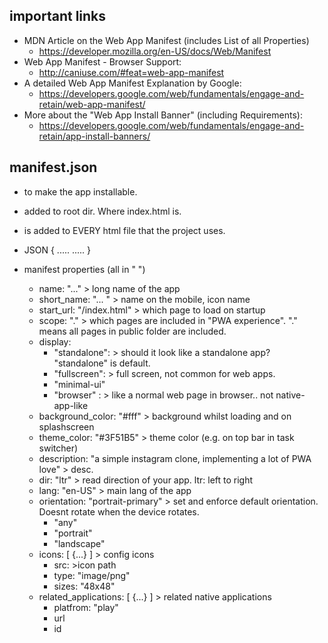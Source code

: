 ## important links

* MDN Article on the Web App Manifest (includes List of all Properties)
  *  https://developer.mozilla.org/en-US/docs/Web/Manifest 
* Web App Manifest - Browser Support: 
  * http://caniuse.com/#feat=web-app-manifest
* A detailed Web App Manifest Explanation by Google: 
  * https://developers.google.com/web/fundamentals/engage-and-retain/web-app-manifest/
* More about the "Web App Install Banner" (including Requirements): 
  * https://developers.google.com/web/fundamentals/engage-and-retain/app-install-banners/



## manifest.json

* to make the app installable.
* added to root dir. Where index.html is.
* <link rel="manifest" href="..."> is added to EVERY html file that the project uses.
* JSON
{
  .....
  .....
}

* manifest properties (all in " ")
  * name: "..." > long name of the app
  * short_name: "... " > name on the mobile, icon name
  * start_url: "/index.html" > which page to load on startup
  * scope: "."  > which pages are included in "PWA experience". "." means all pages in public folder are included.
  * display: 
    * "standalone": > should it look like a standalone app? "standalone" is default.
    * "fullscreen": > full screen, not common for web apps.
    * "minimal-ui"
    * "browser" : > like a normal web page in browser.. not native-app-like
  * background_color: "#fff" > background whilst loading and on splashscreen
  * theme_color: "#3F51B5" > theme color (e.g. on top bar in task switcher)
  * description: "a simple instagram clone, implementing a lot of PWA love" > desc.
  * dir: "ltr" > read direction of your app. ltr: left to right
  * lang: "en-US" > main lang of the app
  * orientation: "portrait-primary" > set and enforce default orientation. Doesnt rotate when the device rotates.
    * "any"
    * "portrait"
    * "landscape"
  * icons: [ {...} ] > config icons
    * src: >icon path
    * type: "image/png" 
    * sizes: "48x48"
  * related_applications: [ {...} ] > related native applications
    * platfrom: "play"
    * url
    * id